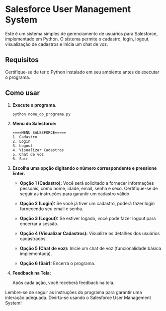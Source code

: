 # Salesforce User Management System

Este é um sistema simples de gerenciamento de usuários para Salesforce, implementado em Python. O sistema permite o cadastro, login, logout, visualização de cadastros e inicia um chat de voz.

## Requisitos

Certifique-se de ter o Python instalado em seu ambiente antes de executar o programa.

## Como usar

1. **Execute o programa.**

    ```bash
    python nome_do_programa.py
    ```

2. **Menu do Salesforce:**

    ```text
    ====MENU SALESFORCE=====
    1. Cadastro
    2. Login
    3. Logout  
    4. Visualizar Cadastros
    5. Chat de voz
    6. Sair
    ```

3. **Escolha uma opção digitando o número correspondente e pressione Enter.**

   - **Opção 1 (Cadastro):** Você será solicitado a fornecer informações pessoais, como nome, idade, email, senha e sexo. Certifique-se de seguir as instruções para garantir um cadastro válido.

   - **Opção 2 (Login):** Se você já tiver um cadastro, poderá fazer login fornecendo seu email e senha. 

   - **Opção 3 (Logout):** Se estiver logado, você pode fazer logout para encerrar a sessão.

   - **Opção 4 (Visualizar Cadastros):** Visualize os detalhes dos usuários cadastrados.

   - **Opção 5 (Chat de voz):** Inicie um chat de voz (funcionalidade básica implementada).

   - **Opção 6 (Sair):** Encerra o programa.

4. **Feedback na Tela:**

   Após cada ação, você receberá feedback na tela.

Lembre-se de seguir as instruções do programa para garantir uma interação adequada. Divirta-se usando o Salesforce User Management System!

